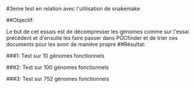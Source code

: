 #3eme test en relation avec l'utilisation de snakemake

##Objectif:

Le but de cet essais est de décompresser les génomes comme sur l'essai précédent et d'ensuite les faire passer dans PGCfinder et de trier ces documents pour les avoir de manière propre
##Résultat:

###1:
Test sur 10 génomes fonctionnels

###2:
Test sur 100 génomes fonctionnels

###3:
Test sur 752 génomes fonctionnels



